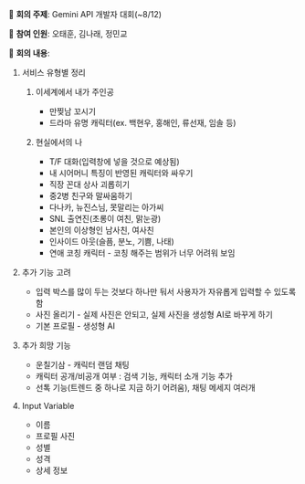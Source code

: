 📌 **회의 주제**: Gemini API 개발자 대회(~8/12)

📌 **참여 인원**: 오태훈, 김나래, 정민교

📌 **회의 내용**:

1. 서비스 유형별 정리

	1. 이세계에서 내가 주인공
		- 만찢남 꼬시기
		- 드라마 유명 캐릭터(ex. 백현우, 홍해인, 류선재, 임솔 등)
	
	2. 현실에서의 나
		- T/F 대화(입력창에 넣을 것으로 예상됨)
		- 내 시어머니 특징이 반영된 캐릭터와 싸우기
		- 직장 꼰대 상사 괴롭히기
		- 중2병 친구와 말싸움하기
		- 다나카, 뉴진스님, 못말리는 아가씨
		- SNL 출연진(초롱이 여친, 맑눈광)
		- 본인의 이상형인 남사친, 여사친
		- 인사이드 아웃(슬픔, 분노, 기쁨, 나태)
		- 연애 코칭 캐릭터 - 코칭 해주는 범위가 너무 어려워 보임

2. 추가 기능 고려

	- 입력 박스를 많이 두는 것보다 하나만 둬서 사용자가 자유롭게 입력할 수 있도록 함
	- 사진 올리기 - 실제 사진은 안되고, 실제 사진을 생성형 AI로 바꾸게 하기
	- 기본 프로필 - 생성형 AI 

1. 추가 희망 기능

	- 운칠기삼 - 캐릭터 랜덤 채팅
	- 캐릭터 공개/비공개 여부 : 검색 기능, 캐릭터 소개 기능 추가
	- 선톡 기능(트렌드 중 하나로 지금 하기 어려움), 채팅 메세지 여러개

2. Input Variable

	- 이름
	- 프로필 사진
	- 성별
	- 성격
	- 상세 정보